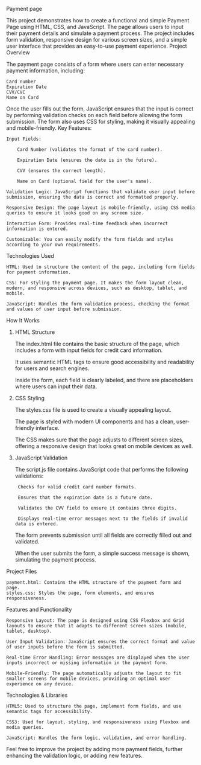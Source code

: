 Payment page

This project demonstrates how to create a functional and simple Payment Page using HTML, CSS, and JavaScript. The page allows users to input their payment details and simulate a payment process. The project includes form validation, responsive design for various screen sizes, and a simple user interface that provides an easy-to-use payment experience.
Project Overview

The payment page consists of a form where users can enter necessary payment information, including:

    Card number
    Expiration Date
    CVV/CVC
    Name on Card
    
Once the user fills out the form, JavaScript ensures that the input is correct by performing validation checks on each field before allowing the form submission. The form also uses CSS for styling, making it visually appealing and mobile-friendly.
Key Features:

    Input Fields:

        Card Number (validates the format of the card number).

        Expiration Date (ensures the date is in the future).

        CVV (ensures the correct length).

        Name on Card (optional field for the user's name).

    Validation Logic: JavaScript functions that validate user input before submission, ensuring the data is correct and formatted properly.

    Responsive Design: The page layout is mobile-friendly, using CSS media queries to ensure it looks good on any screen size.

    Interactive Form: Provides real-time feedback when incorrect information is entered.

    Customizable: You can easily modify the form fields and styles according to your own requirements.

Technologies Used

    HTML: Used to structure the content of the page, including form fields for payment information.

    CSS: For styling the payment page. It makes the form layout clean, modern, and responsive across devices, such as desktop, tablet, and mobile.

    JavaScript: Handles the form validation process, checking the format and values of user input before submission.

How It Works
1. HTML Structure

    The index.html file contains the basic structure of the page, which includes a form with input fields for credit card information.

    It uses semantic HTML tags to ensure good accessibility and readability for users and search engines.

    Inside the form, each field is clearly labeled, and there are placeholders where users can input their data.

2. CSS Styling

    The styles.css file is used to create a visually appealing layout.

    The page is styled with modern UI components and has a clean, user-friendly interface.

    The CSS makes sure that the page adjusts to different screen sizes, offering a responsive design that looks great on mobile devices as well.

3. JavaScript Validation

    The script.js file contains JavaScript code that performs the following validations:

        Checks for valid credit card number formats.

        Ensures that the expiration date is a future date.

        Validates the CVV field to ensure it contains three digits.

        Displays real-time error messages next to the fields if invalid data is entered.

    The form prevents submission until all fields are correctly filled out and validated.

    When the user submits the form, a simple success message is shown, simulating the payment process.

Project Files

    payment.html: Contains the HTML structure of the payment form and page.
    styles.css: Styles the page, form elements, and ensures responsiveness.

Features and Functionality

    Responsive Layout: The page is designed using CSS Flexbox and Grid layouts to ensure that it adapts to different screen sizes (mobile, tablet, desktop).

    User Input Validation: JavaScript ensures the correct format and value of user inputs before the form is submitted.

    Real-time Error Handling: Error messages are displayed when the user inputs incorrect or missing information in the payment form.

    Mobile-Friendly: The page automatically adjusts the layout to fit smaller screens for mobile devices, providing an optimal user experience on any device.

Technologies & Libraries

    HTML5: Used to structure the page, implement form fields, and use semantic tags for accessibility.

    CSS3: Used for layout, styling, and responsiveness using Flexbox and media queries.

    JavaScript: Handles the form logic, validation, and error handling.


Feel free to improve the project by adding more payment fields, further enhancing the validation logic, or adding new features.
